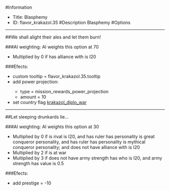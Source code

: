 #Information
 - Title: Blasphemy
 - ID: flavor_krakazol.35
#Description
Blasphemy
#Options

___
##We shall alight their ales and let them burn!

###AI weighting:
AI weights this option at 70
 - Multiplied by 0 if has alliance with is I20


###Efects:<ul><li>custom tooltip = flavor_krakazol.35.tooltip</li><li>add power projection:</li><ul><li>type = mission_rewards_power_projection</li><li>amount = 10</li></ul><li>set country flag [krakazol_diplo_war](../flags/krakazol_diplo_war.md)</li></ul>

___
##Let sleeping drunkards lie…

###AI weighting:
AI weights this option at 30
 - Multiplied by 0 if is rival is I20, and has ruler has personality is great conqueror personality, and has ruler has personality is mythical conqueror personality; and does not have alliance with is I20
 - Multiplied by 2 if is at war
 - Multiplied by 3 if does not have army strength has who is I20, and army strength has value is 0.5


###Efects:<ul><li>add prestige = -10</li></ul>
